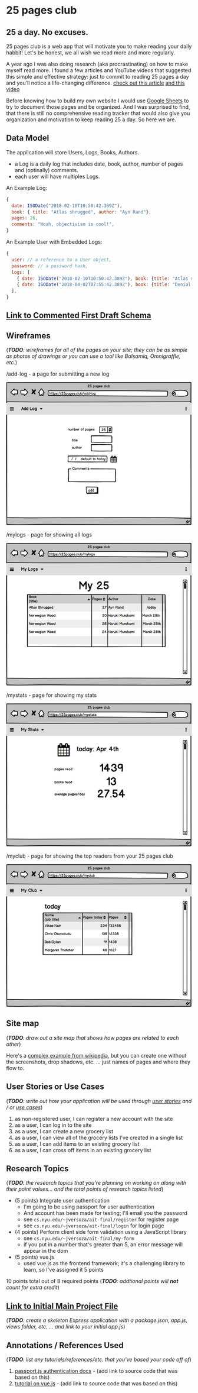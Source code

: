 
# 25 pages club 

## 25 a day. No excuses.

25 pages club is a web app that will motivate you to make reading your daily habbit! Let's be honest, we all wish we read more and more regularly.

A year ago I was also doing research (aka procrastinating) on how to make myself read more. I found a few articles and YouTube videos that suggested this simple and effective strategy: just to commit to reading 25 pages a day and you'll notice a life-changing difference. [check out this article](https://github.com/nyu-csci-ua-0480-008-spring-2018/dt1308-final-project.git) [and this video](https://www.youtube.com/watch?v=iiNISuM4wl0)

Before knowing how to build my own website I would use [Google Sheets](https://docs.google.com/spreadsheets/d/1JTNRAV_t4RNSDDJlno2HkTcegqYsFdJ5Db9VQLbXfgU/edit#gid=0) to try to document those pages and be organized. And I was surprised to find, that there is still no comprehensive reading tracker that would also give you organization and motivation to keep reading 25 a day. So here we are.

## Data Model

The application will store Users, Logs, Books, Authors.

* a Log is a daily log that includes date, book, author, number of pages and (optinally) comments.
* each user will have multiples Logs.

An Example Log:

```javascript
{
  date: ISODate("2018-02-10T10:50:42.389Z"),
  book: { title: "Atlas shrugged", author: "Ayn Rand"},
  pages: 26,
  comments: "Woah, objectivism is cool!",
}
```

An Example User with Embedded Logs:

```javascript
{
  user: // a reference to a User object,
  password: // a password hash,
  logs: [
    { date: ISODate("2018-02-10T10:50:42.389Z"), book: {title: "Atlas shrugged", author: "Ayn Rand"}, pages: 26, comments: "Woah, objectivism is cool!"},
    { date: ISODate("2018-04-02T07:55:42.389Z"), book: {title: "Denial of Death", author: "Ernest Becker"}, pages: 27, comments: "this. is. hard."},
  ],
}
```


## [Link to Commented First Draft Schema](db.js) 


## Wireframes

(___TODO__: wireframes for all of the pages on your site; they can be as simple as photos of drawings or you can use a tool like Balsamiq, Omnigraffle, etc._)

/add-log - a page for submitting a new log

![Add log](documentation/add-log.png)

/mylogs - page for showing all logs

![My logs](documentation/mylogs.png)

/mystats - page for showing my stats

![My Stats](documentation/mystats.png)

/myclub - page for showing the top readers from your 25 pages club

![My Club](documentation/myclub.png)

## Site map

(___TODO__: draw out a site map that shows how pages are related to each other_)

Here's a [complex example from wikipedia](https://upload.wikimedia.org/wikipedia/commons/2/20/Sitemap_google.jpg), but you can create one without the screenshots, drop shadows, etc. ... just names of pages and where they flow to.

## User Stories or Use Cases

(___TODO__: write out how your application will be used through [user stories](http://en.wikipedia.org/wiki/User_story#Format) and / or [use cases](https://www.mongodb.com/download-center?jmp=docs&_ga=1.47552679.1838903181.1489282706#previous)_)

1. as non-registered user, I can register a new account with the site
2. as a user, I can log in to the site
3. as a user, I can create a new grocery list
4. as a user, I can view all of the grocery lists I've created in a single list
5. as a user, I can add items to an existing grocery list
6. as a user, I can cross off items in an existing grocery list

## Research Topics

(___TODO__: the research topics that you're planning on working on along with their point values... and the total points of research topics listed_)

* (5 points) Integrate user authentication
    * I'm going to be using passport for user authentication
    * And account has been made for testing; I'll email you the password
    * see <code>cs.nyu.edu/~jversoza/ait-final/register</code> for register page
    * see <code>cs.nyu.edu/~jversoza/ait-final/login</code> for login page
* (4 points) Perform client side form validation using a JavaScript library
    * see <code>cs.nyu.edu/~jversoza/ait-final/my-form</code>
    * if you put in a number that's greater than 5, an error message will appear in the dom
* (5 points) vue.js
    * used vue.js as the frontend framework; it's a challenging library to learn, so I've assigned it 5 points

10 points total out of 8 required points (___TODO__: addtional points will __not__ count for extra credit_)


## [Link to Initial Main Project File](app.js) 

(___TODO__: create a skeleton Express application with a package.json, app.js, views folder, etc. ... and link to your initial app.js_)

## Annotations / References Used

(___TODO__: list any tutorials/references/etc. that you've based your code off of_)

1. [passport.js authentication docs](http://passportjs.org/docs) - (add link to source code that was based on this)
2. [tutorial on vue.js](https://vuejs.org/v2/guide/) - (add link to source code that was based on this)
